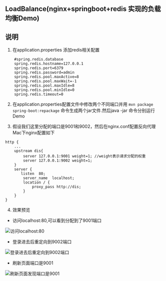 ## LoadBalance(nginx+springboot+redis 实现的负载均衡Demo)

## 说明
   
1. 在application.properties 添加redis相关配置
	
```
    #spring.redis.database
	spring.redis.hostname=127.0.0.1
	spring.redis.port=6379  
	spring.redis.password=admin
	spring.redis.pool.maxActive=8  
	spring.redis.pool.maxWait=-1  
	spring.redis.pool.maxIdle=8  
	spring.redis.pool.minIdle=0  
	spring.redis.timeout=0
```

2. 在application.properties配置文件中修改两个不同端口并用 `mvn package spring-boot:repackage` 命令生成两个jar文件.然后java -jar 命令分别运行Demo

3. 假设我们这里分配的端口是9001和9002，然后在nginx.conf配置反向代理
   Mac下nginx配置如下
   
```
http {
    ...
    upstream dis{
        server 127.0.0.1:9001 weight=1; //weight表示请求分配的权重
        server 127.0.0.1:9002 weight=1;
    }
    server {
       listen  80;
        server_name  localhost;
        location / {
            proxy_pass http://dis;
        }
    }
}
```


4. 效果预览

+ 访问localhost:80,可以看到分配到了9001端口

![访问localhost:80](http://upload-images.jianshu.io/upload_images/2287481-e0b0d3c72644f939.png?imageMogr2/auto-orient/strip%7CimageView2/2/w/1240)

+ 登录进去后重定向到9002端口

![登录进去后重定向到9002端口](http://upload-images.jianshu.io/upload_images/2287481-09aca315638d26d8.png?imageMogr2/auto-orient/strip%7CimageView2/2/w/1240)

+ 刷新页面端口是9001

![刷新页面发现端口是9001](http://upload-images.jianshu.io/upload_images/2287481-bc1b807b7ac2e71d.png?imageMogr2/auto-orient/strip%7CimageView2/2/w/1240)